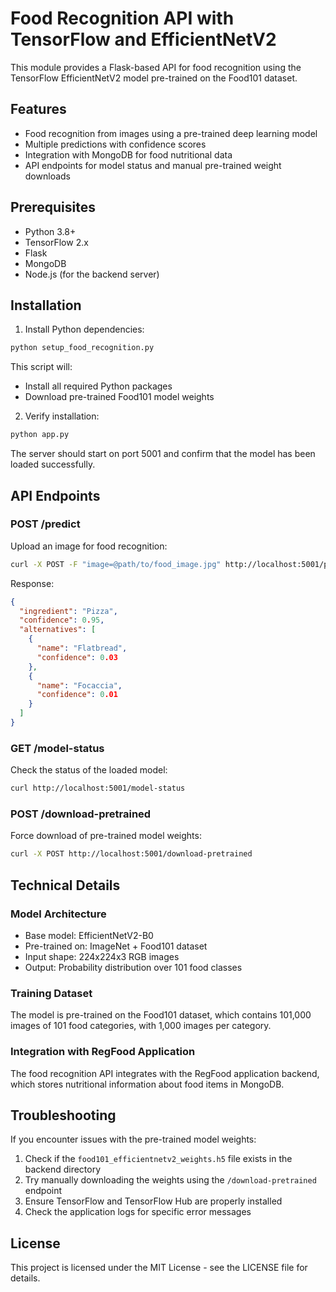 # Food Recognition API with TensorFlow and EfficientNetV2

This module provides a Flask-based API for food recognition using the TensorFlow EfficientNetV2 model pre-trained on the Food101 dataset.

## Features

- Food recognition from images using a pre-trained deep learning model
- Multiple predictions with confidence scores
- Integration with MongoDB for food nutritional data
- API endpoints for model status and manual pre-trained weight downloads

## Prerequisites

- Python 3.8+ 
- TensorFlow 2.x
- Flask
- MongoDB
- Node.js (for the backend server)

## Installation

1. Install Python dependencies:

```bash
python setup_food_recognition.py
```

This script will:
- Install all required Python packages
- Download pre-trained Food101 model weights

2. Verify installation:

```bash
python app.py
```

The server should start on port 5001 and confirm that the model has been loaded successfully.

## API Endpoints

### POST /predict

Upload an image for food recognition:

```bash
curl -X POST -F "image=@path/to/food_image.jpg" http://localhost:5001/predict
```

Response:
```json
{
  "ingredient": "Pizza",
  "confidence": 0.95,
  "alternatives": [
    {
      "name": "Flatbread",
      "confidence": 0.03
    },
    {
      "name": "Focaccia",
      "confidence": 0.01
    }
  ]
}
```

### GET /model-status

Check the status of the loaded model:

```bash
curl http://localhost:5001/model-status
```

### POST /download-pretrained

Force download of pre-trained model weights:

```bash
curl -X POST http://localhost:5001/download-pretrained
```

## Technical Details

### Model Architecture

- Base model: EfficientNetV2-B0
- Pre-trained on: ImageNet + Food101 dataset
- Input shape: 224x224x3 RGB images
- Output: Probability distribution over 101 food classes

### Training Dataset

The model is pre-trained on the Food101 dataset, which contains 101,000 images of 101 food categories, with 1,000 images per category.

### Integration with RegFood Application

The food recognition API integrates with the RegFood application backend, which stores nutritional information about food items in MongoDB.

## Troubleshooting

If you encounter issues with the pre-trained model weights:

1. Check if the `food101_efficientnetv2_weights.h5` file exists in the backend directory
2. Try manually downloading the weights using the `/download-pretrained` endpoint
3. Ensure TensorFlow and TensorFlow Hub are properly installed
4. Check the application logs for specific error messages

## License

This project is licensed under the MIT License - see the LICENSE file for details.
